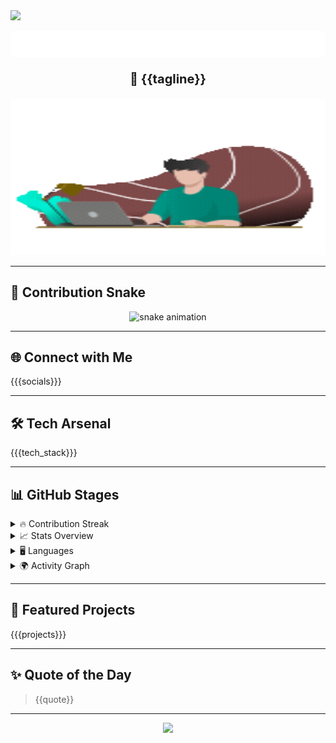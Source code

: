 <!-- Dynamic Stylish Profile -->

<!-- Top Wave -->
<img src="https://capsule-render.vercel.app/api?type=waving&color=gradient&height=100&section=header"/>

<p align="center">
  <img src="assets/typing.svg" alt="Typing SVG" />
</p>

<p align="center" style="font-size: 20px; font-weight: bold;">
  🚀 {{tagline}}
</p>

<p align="center">
  <img src="assets/banner.gif" alt="banner" width="100%" height="250">
</p>

---

## 🐍 Contribution Snake
<p align="center">
  <img src="https://raw.githubusercontent.com/{{username}}/{{username}}/output/github-contribution-grid-snake.svg" alt="snake animation"/>
</p>

---

<!-- rest of template... -->
## 🌐 Connect with Me
{{{socials}}}

---

## 🛠️ Tech Arsenal
{{{tech_stack}}}

---

## 📊 GitHub Stages
<details>
<summary>🔥 Contribution Streak</summary>
<p align="center">
  <img src="https://github-readme-streak-stats.herokuapp.com?user={{username}}&theme=radical" alt="streak"/>
</p>
</details>

<details>
<summary>📈 Stats Overview</summary>
<p align="center">
  <img src="https://github-readme-stats.vercel.app/api?username={{username}}&show_icons=true&theme=tokyonight" alt="stats"/>
</p>
</details>

<details>
<summary>🖥️ Languages</summary>
<p align="center">
  <img src="https://github-readme-stats.vercel.app/api/top-langs/?username={{username}}&layout=compact&theme=radical" alt="langs"/>
</p>
</details>

<details>
<summary>🌍 Activity Graph</summary>
<p align="center">
  <img src="https://github-readme-activity-graph.vercel.app/graph?username={{username}}&theme=tokyo-night" alt="activity graph"/>
</p>
</details>

---

## 🚀 Featured Projects
{{{projects}}}

---

## ✨ Quote of the Day
> {{quote}}

---

<p align="center">
  <img src="https://komarev.com/ghpvc/?username={{username}}&style=flat-square&color=blue"/>
</p>
